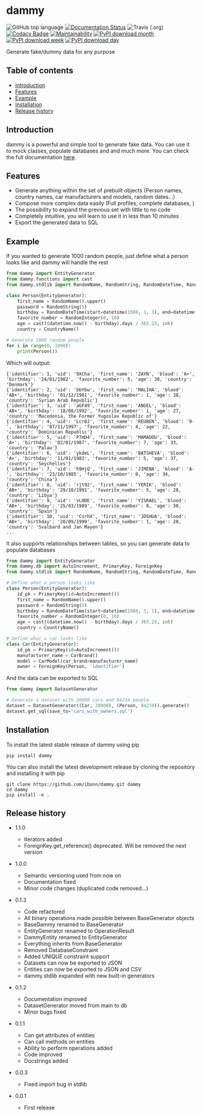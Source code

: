 # dammy

![GitHub top language](https://img.shields.io/github/languages/top/ibonn/dammy)
[![Documentation Status](https://readthedocs.org/projects/dammy/badge/?version=latest)](https://dammy.readthedocs.io/en/latest/?badge=latest)
![Travis (.org)](https://img.shields.io/travis/ibonn/dammy)
[![Codacy Badge](https://api.codacy.com/project/badge/Grade/c321b2ee18234712aff9ce2ca69ae6eb)](https://www.codacy.com/manual/ibonn/dammy?utm_source=github.com&amp;utm_medium=referral&amp;utm_content=ibonn/dammy&amp;utm_campaign=Badge_Grade)
[![Maintainability](https://api.codeclimate.com/v1/badges/141299ec4d7519f889d6/maintainability)](https://codeclimate.com/github/ibonn/dammy/maintainability)
[![PyPI download month](https://img.shields.io/pypi/dm/dammy.svg)](https://pypi.python.org/pypi/dammy/)
[![PyPI download week](https://img.shields.io/pypi/dw/dammy.svg)](https://pypi.python.org/pypi/dammy/)
[![PyPI download day](https://img.shields.io/pypi/dd/dammy.svg)](https://pypi.python.org/pypi/dammy/)

Generate fake/dummy data for any purpose

## Table of contents

* [Introduction](#introduction)
* [Features](#features)
* [Example](#example)
* [Installation](#installation)
* [Release history](#release-history)

## Introduction

dammy is a powerful and simple tool to generate fake data. You can use it to mock classes, populate databases and and much more.
You can check the full documentation [here](https://dammy.readthedocs.io/en/latest/).

## Features
* Generate anything within the set of prebuilt objects (Person names, country names, car manufacturers and models, random dates...)
* Compose more complex data easily (Full profiles, complete databases, )
* The possibility to expand the previous set with little to no code
* Completely intuitive, you will learn to use it in less than 10 minutes
* Export the generated data to SQL

## Example

If you wanted to generate 1000 random people, just define what a person looks like and dammy will handle the rest

``` python
from dammy import EntityGenerator
from dammy.functions import cast
from dammy.stdlib import RandomName, RandomString, RandomDateTime, RandomInteger, CountryName

class Person(EntityGenerator):
    first_name = RandomName().upper()
    password = RandomString(5)
    birthday = RandomDateTime(start=datetime(1980, 1, 1), end=datetime(2000, 12, 31), date_format='%d/%m/%Y')
    favorite_number = RandomInteger(0, 10)
    age = cast((datetime.now() - birthday).days / 365.25, int)
    country = CountryName()

# Generate 1000 random people
for i in range(0, 1000):
    print(Person())
```

Which will output:
```
{'identifier': 1, 'uid': '9XCha', 'first_name': 'ZAYN', 'blood': 'A+', 'birthday': '24/01/1982', 'favorite_number': 5, 'age': 38, 'country': 'Denmark'}
{'identifier': 2, 'uid': 'bbYbw', 'first_name': 'MALIHA', 'blood': 'AB+', 'birthday': '01/12/1981', 'favorite_number': 1, 'age': 38, 'country': 'Syrian Arab Republic'}
{'identifier': 3, 'uid': 'aGF49', 'first_name': 'ANGEL', 'blood': 'AB+', 'birthday': '18/08/1992', 'favorite_number': 1, 'age': 27, 'country': 'Macedonia, the Former Yugoslav Republic of'}
{'identifier': 4, 'uid': 'Lcr0J', 'first_name': 'REUBEN', 'blood': '0-', 'birthday': '07/11/1997', 'favorite_number': 4, 'age': 22, 'country': 'Dominican Republic'}
{'identifier': 5, 'uid': 'P7mD4', 'first_name': 'MAMADOU', 'blood': 'A+', 'birthday': '02/01/1987', 'favorite_number': 7, 'age': 33, 'country': 'Palau'}
{'identifier': 6, 'uid': 'ykdeL', 'first_name': 'BATSHEVA', 'blood': 'A+', 'birthday': '11/01/1983', 'favorite_number': 5, 'age': 37, 'country': 'Seychelles'}
{'identifier': 7, 'uid': 'h9HjQ', 'first_name': 'JIMENA', 'blood': 'A-', 'birthday': '23/10/1985', 'favorite_number': 0, 'age': 34, 'country': 'China'}
{'identifier': 8, 'uid': 'rjt92', 'first_name': 'YERIK', 'blood': 'AB+', 'birthday': '29/10/1991', 'favorite_number': 5, 'age': 28, 'country': 'Libya'}
{'identifier': 9, 'uid': 'vL0DE', 'first_name': 'YISRAEL', 'blood': 'AB+', 'birthday': '25/03/1989', 'favorite_number': 8, 'age': 30, 'country': 'Spain'}
{'identifier': 10, 'uid': 'CsrhX', 'first_name': 'JOSHUA', 'blood': 'AB+', 'birthday': '20/09/1999', 'favorite_number': 1, 'age': 20, 'country': 'Svalbard and Jan Mayen'}
...
```

It also supports relationships between tables, so you can generate data to populate databases
``` python
from dammy import EntityGenerator
from dammy.db import AutoIncrement, PrimaryKey, ForeignKey
from dammy.stdlib import RandomName, RandomString, RandomDateTime, RandomInteger, CountryName

# Define what a person looks like
class Person(EntityGenerator):
    id_pk = PrimaryKey(id=AutoIncrement())
    first_name = RandomName().upper()
    password = RandomString(5)
    birthday = RandomDateTime(start=datetime(1980, 1, 1), end=datetime(2000, 12, 31), date_format='%d/%m/%Y')
    favorite_number = RandomInteger(0, 10)
    age = cast((datetime.now() - birthday).days / 365.25, int)
    country = CountryName()

# Define what a car looks like
class Car(EntityGenerator):
    id_pk = PrimaryKey(id=AutoIncrement())
    manufacturer_name = CarBrand()
    model = CarModel(car_brand=manufacturer_name)
    owner = ForeignKey(Person, 'identifier')
```

And the data can be exported to SQL
``` python
from dammy import DatasetGenerator

# Generate a dataset with 20000 cars and 94234 people
dataset = DatasetGenerator((Car, 20000), (Person, 94234)).generate()
dataset.get_sql(save_to='cars_with_owners.sql')
```
## Installation
To install the latest stable release of dammy using pip
```
pip install dammy
```

You can also install the latest development release by cloning the repository and installing it with pip
```
git clone https://github.com/ibonn/dammy.git dammy
cd dammy
pip install -e .
```

## Release history
* 1.1.0
    * Iterators added
    * ForeignKey.get_reference() deprecated. Will be removed the next version
* 1.0.0
    * Semantic versioning used from now on
    * Documentation fixed
    * Minor code changes (duplicated code removed...)

* 0.1.3
    * Code refactored
    * All binary operations made possible between BaseGenerator objects
    * BaseDammy renamed to BaseGenerator
    * EntityGenerator renamed to OperationResult
    * DammyEntity renamed to EntityGenerator
    * Everything inherits from BaseGenerator
    * Removed DatabaseConstraint
    * Added UNIQUE constraint support
    * Datasets can now be exported to JSON
    * Entities can now be exported to JSON and CSV
    * dammy.stdlib expanded with new built-in generators

* 0.1.2
    * Documentation improved
    * DatasetGenerator moved from main to db
    * Minor bugs fixed

* 0.1.1
    * Can get attributes of entities
    * Can call methods on entities
    * Ability to perform operations added
    * Code improved
    * Docstrings added

* 0.0.3
    * Fixed import bug in stdlib

* 0.0.1
    * First release